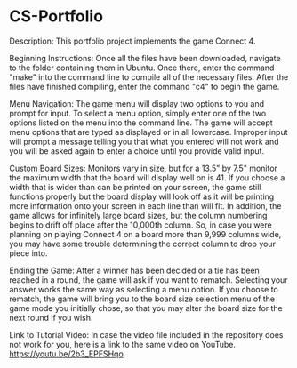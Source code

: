 # CS-Portfolio

Description: This portfolio project implements the game Connect 4.

Beginning Instructions: Once all the files have been downloaded, navigate to the folder containing them in Ubuntu. Once there, enter the command "make" into the command line to compile all of the necessary files. After the files have finished compiling, enter the command "c4" to begin the game.

Menu Navigation: The game menu will display two options to you and prompt for input. To select a menu option, simply enter one of the two options listed on the menu into the command line. The game will accept menu options that are typed as displayed or in all lowercase. Improper input will prompt a message telling you that what you entered will not work and you will be asked again to enter a choice until you provide valid input.

Custom Board Sizes: Monitors vary in size, but for a 13.5" by 7.5" monitor the maximum width that the board will display well on is 41. If you choose a width that is wider than can be printed on your screen, the game still functions properly but the board display will look off as it will be printing more information onto your screen in each line than will fit. In addition, the game allows for infinitely large board sizes, but the column numbering begins to drift off place after the 10,000th column. So, in case you were planning on playing Connect 4 on a board more than 9,999 columns wide, you may have some trouble determining the correct column to drop your piece into. 

Ending the Game: After a winner has been decided or a tie has been reached in a round, the game will ask if you want to rematch. Selecting your answer works the same way as selecting a menu option. If you choose to rematch, the game will bring you to the board size selection menu of the game mode you initially chose, so that you may alter the board size for the next round if you wish. 

Link to Tutorial Video: In case the video file included in the repository does not work for you, here is a link to the same video on YouTube. https://youtu.be/2b3_EPFSHqo
